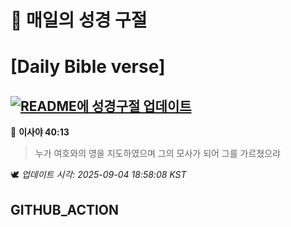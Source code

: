 # 🙏 매일의 성경 구절
# [Daily Bible verse]
## [![README에 성경구절 업데이트](https://github.com/DONGSUKA/first_test/actions/workflows/update-readme-bible.yml/badge.svg)](https://github.com/DONGSUKA/first_test/actions/workflows/update-readme-bible.yml)
<!-- START_BIBLE_VERSE -->
📖 **이사야 40:13**
> 누가 여호와의 영을 지도하였으며 그의 모사가 되어 그를 가르쳤으랴

🕊️ _업데이트 시각: 2025-09-04 18:58:08 KST_
  <!-- END_BIBLE_VERSE -->
## GITHUB_ACTION
